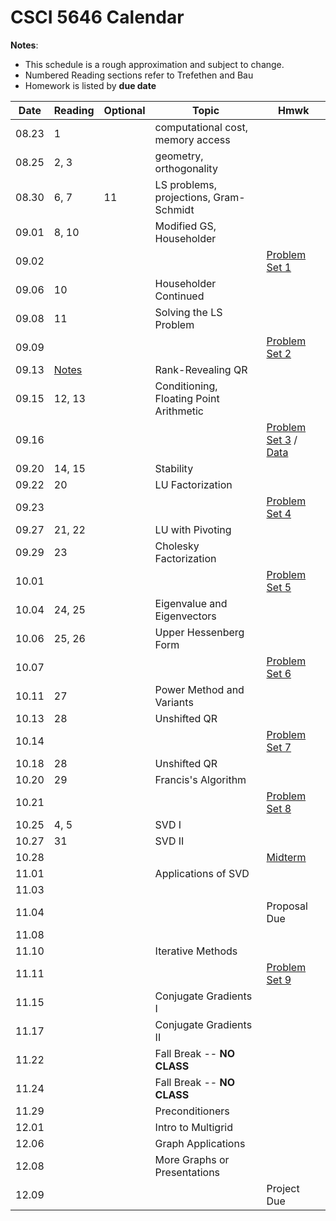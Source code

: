 # CSCI 5646 Calendar

**Notes**:
- This schedule is a rough approximation and subject to change.
- Numbered Reading sections refer to Trefethen and Bau 
- Homework is listed by **due date**

| Date 		   | Reading         |  Optional   |                Topic             	 	|  Hmwk  	            		| 
|:------------:| ----------------| ------------|----------------------------------------|------------------------------|
| 08.23        | 1				 |             | computational cost, memory access	 	|			 					| 
| 08.25        | 2, 3 			 |             | geometry, orthogonality			 	|			 					| 
| 08.30        | 6, 7			 | 11		   | LS problems, projections, Gram-Schmidt |			 					| 
| 09.01        | 8, 10			 | 			   | Modified GS, Householder			 	|			 					| 
| 09.02        | 		         | 			   | 									 	|	[Problem Set 1](https://piazza.com/class_profile/get_resource/is1vxcehtkp2d1/isahs1j1oki40a)		 	   			   | 
| 09.06        | 10		         | 			   | Householder Continued				 	|			 					| 
| 09.08        | 11		         | 			   | Solving the LS Problem				 	|			 					| 
| 09.09        | 		         | 			   | 									 	|	[Problem Set 2](https://piazza.com/class_profile/get_resource/is1vxcehtkp2d1/iskv6e4vekn5bl)		 				   | 
| 09.13        | [Notes](https://piazza.com/class_profile/get_resource/is1vxcehtkp2d1/it26eygs7251p4) 			 | 			   | Rank-Revealing QR 						|			 					| 
| 09.15        | 12, 13		     | 			   | Conditioning, Floating Point Arithmetic|			 					| 
| 09.16        | 			 	 | 			   | 									 	|	[Problem Set 3](https://piazza.com/class_profile/get_resource/is1vxcehtkp2d1/isw04zxmzex5me) / [Data](https://piazza.com/class_profile/get_resource/is1vxcehtkp2d1/isw05g7ajor5z8)			| 
| 09.20        | 14, 15		 	 | 			   | Stability							 	|			 					| 
| 09.22        | 20 	         | 			   | LU Factorization 						|			 					| 
| 09.23        |  		         | 			   | 										|  [Problem Set 4](https://piazza.com/class_profile/get_resource/is1vxcehtkp2d1/it53uk72gep1i4)			 					| 
| 09.27        | 21, 22		     | 			   | LU with Pivoting 					 	|			 					| 
| 09.29        | 23			     | 			   | Cholesky Factorization				 	|			 					| 
| 10.01        | 			     | 			   | 									 	|	[Problem Set 5](https://piazza.com/class_profile/get_resource/is1vxcehtkp2d1/ithfms9ub4qh0)		 					| 
| 10.04        | 24, 25		     | 			   | Eigenvalue and Eigenvectors 		 	|			 					| 
| 10.06        | 25, 26		     | 			   | Upper Hessenberg Form 					|			 					| 
| 10.07        | 			     | 			   | 									 	|	[Problem Set 6](https://piazza.com/class_profile/get_resource/is1vxcehtkp2d1/itpf0shiosj6mj)		 					| 
| 10.11        | 27			     | 			   | Power Method and Variants				|			 					| 
| 10.13        | 28			     | 			   | Unshifted QR 							|			 					| 
| 10.14        | 			     | 			   | 									 	|	[Problem Set 7](https://piazza.com/class_profile/get_resource/is1vxcehtkp2d1/ityx94r3vi21ss)		 					| 
| 10.18        | 28			     | 			   | Unshifted QR 							|			 					| 
| 10.20        | 29			     | 			   | Francis's Algorithm					 |			 					| 
| 10.21        | 				 | 			   | 										|	[Problem Set 8](https://piazza.com/class_profile/get_resource/is1vxcehtkp2d1/iua8uu7869y2n)	 			| 
| 10.25        | 4, 5		     | 			   | SVD I|			 					| 
| 10.27        | 31			     | 			   | SVD II|			 					| 
| 10.28        | 			     | 			   | 									 	|	[Midterm](https://piazza.com/class_profile/get_resource/is1vxcehtkp2d1/iuk33p50cb515c) 					| 
| 11.01        | 			     | 			   | Applications of SVD				 	|			 					| 
| 11.03        | 			     | 			   | 									 	|			 					| 
| 11.04        | 			     | 			   | 									 	|	Proposal Due				| 
| 11.08        | 			     | 			   | 									 	|			 					| 
| 11.10        | 			     | 			   | Iterative Methods					 	|			 					| 
| 11.11        | 			     | 			   | 									 	|	[Problem Set 9](https://piazza.com/class_profile/get_resource/is1vxcehtkp2d1/iupq9ufq2zw51e)		 	    		| 
| 11.15        | 			     | 			   | Conjugate Gradients I				 	|			 					| 
| 11.17        | 			     | 			   | Conjugate Gradients II				 	|			 					| 
| 11.22        | 			     | 			   | Fall Break -- **NO CLASS**			 	|			 					| 
| 11.24        | 			     | 			   | Fall Break -- **NO CLASS**			 	|			 					| 
| 11.29        | 			     | 			   | Preconditioners					 	|			 					| 
| 12.01        | 			     | 			   | Intro to Multigrid					 	|			 					| 
| 12.06        | 			     | 			   | Graph Applications					 	|			 					| 
| 12.08        | 			     | 			   | More Graphs or Presentations		 	|			  					| 
| 12.09        | 			     | 			   | 									 	|			  Project Due   	| 

